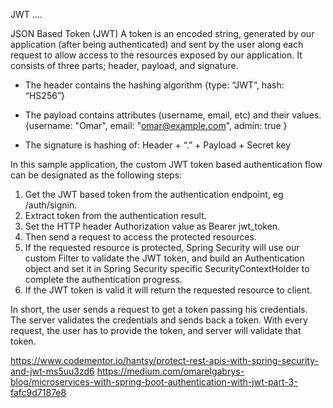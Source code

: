 JWT ....

JSON Based Token (JWT)
A token is an encoded string, generated by our application (after being authenticated) and sent by the user along each
request to allow access to the resources exposed by our application.
It consists of three parts; header, payload, and signature.

- The header contains the hashing algorithm
          {type: “JWT”, hash: “HS256”}

- The payload contains attributes (username, email, etc) and their values.
        {username: "Omar", email: "omar@example.com", admin: true }
        
- The signature is hashing of: Header + “.” + Payload + Secret key

In this sample application, the custom JWT token based authentication flow can be designated as the following steps:

1. Get the JWT based token from the authentication endpoint, eg /auth/signin.
2. Extract token from the authentication result.
3. Set the HTTP header Authorization value as Bearer jwt_token.
4. Then send a request to access the protected resources.
5. If the requested resource is protected, Spring Security will use our custom Filter to validate the JWT token,
and build an Authentication object and set it in Spring Security specific SecurityContextHolder to complete the 
authentication progress.
6. If the JWT token is valid it will return the requested resource to client.

In short, the user sends a request to get a token passing his credentials. The server validates the credentials 
and sends back a token. With every request, the user has to provide the token, and server will validate that token.

https://www.codementor.io/hantsy/protect-rest-apis-with-spring-security-and-jwt-ms5uu3zd6
https://medium.com/omarelgabrys-blog/microservices-with-spring-boot-authentication-with-jwt-part-3-fafc9d7187e8
